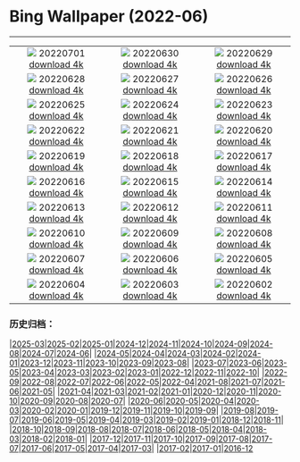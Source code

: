 # Bing Wallpaper (2022-06)
**************
| | | |
| :----: | :----: | :----: |
| ![](https://www.bing.com/th?id=OHR.WeatherGirls_IT-IT0898762804_1920x1080.jpg) 20220701 [download 4k](https://www.bing.com/th?id=OHR.WeatherGirls_IT-IT0898762804_UHD.jpg) | ![](https://www.bing.com/th?id=OHR.AcramanCrater_IT-IT0141869429_1920x1080.jpg) 20220630 [download 4k](https://www.bing.com/th?id=OHR.AcramanCrater_IT-IT0141869429_UHD.jpg) | ![](https://www.bing.com/th?id=OHR.PhangNgaBay_IT-IT8991911889_1920x1080.jpg) 20220629 [download 4k](https://www.bing.com/th?id=OHR.PhangNgaBay_IT-IT8991911889_UHD.jpg) |
| ![](https://www.bing.com/th?id=OHR.TafilaletOasis_IT-IT3773767888_1920x1080.jpg) 20220628 [download 4k](https://www.bing.com/th?id=OHR.TafilaletOasis_IT-IT3773767888_UHD.jpg) | ![](https://www.bing.com/th?id=OHR.ValensoleLavender_IT-IT3016471772_1920x1080.jpg) 20220627 [download 4k](https://www.bing.com/th?id=OHR.ValensoleLavender_IT-IT3016471772_UHD.jpg) | ![](https://www.bing.com/th?id=OHR.Pride2022_IT-IT2647571023_1920x1080.jpg) 20220626 [download 4k](https://www.bing.com/th?id=OHR.Pride2022_IT-IT2647571023_UHD.jpg) |
| ![](https://www.bing.com/th?id=OHR.BBMomCub_IT-IT2022154904_1920x1080.jpg) 20220625 [download 4k](https://www.bing.com/th?id=OHR.BBMomCub_IT-IT2022154904_UHD.jpg) | ![](https://www.bing.com/th?id=OHR.CenoteDiver_IT-IT0793586687_1920x1080.jpg) 20220624 [download 4k](https://www.bing.com/th?id=OHR.CenoteDiver_IT-IT0793586687_UHD.jpg) | ![](https://www.bing.com/th?id=OHR.MostarBridge_IT-IT9894445407_1920x1080.jpg) 20220623 [download 4k](https://www.bing.com/th?id=OHR.MostarBridge_IT-IT9894445407_UHD.jpg) |
| ![](https://www.bing.com/th?id=OHR.FontanonGoriuda_IT-IT6720392674_1920x1080.jpg) 20220622 [download 4k](https://www.bing.com/th?id=OHR.FontanonGoriuda_IT-IT6720392674_UHD.jpg) | ![](https://www.bing.com/th?id=OHR.GlastonburySolstice_IT-IT6868061854_1920x1080.jpg) 20220621 [download 4k](https://www.bing.com/th?id=OHR.GlastonburySolstice_IT-IT6868061854_UHD.jpg) | ![](https://www.bing.com/th?id=OHR.SwallowtailFlower_IT-IT7590194174_1920x1080.jpg) 20220620 [download 4k](https://www.bing.com/th?id=OHR.SwallowtailFlower_IT-IT7590194174_UHD.jpg) |
| ![](https://www.bing.com/th?id=OHR.Cassowary_IT-IT7167960951_1920x1080.jpg) 20220619 [download 4k](https://www.bing.com/th?id=OHR.Cassowary_IT-IT7167960951_UHD.jpg) | ![](https://www.bing.com/th?id=OHR.CelebratingSurfing_IT-IT6619815141_1920x1080.jpg) 20220618 [download 4k](https://www.bing.com/th?id=OHR.CelebratingSurfing_IT-IT6619815141_UHD.jpg) | ![](https://www.bing.com/th?id=OHR.Balsamroot_IT-IT6108155877_1920x1080.jpg) 20220617 [download 4k](https://www.bing.com/th?id=OHR.Balsamroot_IT-IT6108155877_UHD.jpg) |
| ![](https://www.bing.com/th?id=OHR.SeonamTemple_IT-IT3084929293_1920x1080.jpg) 20220616 [download 4k](https://www.bing.com/th?id=OHR.SeonamTemple_IT-IT3084929293_UHD.jpg) | ![](https://www.bing.com/th?id=OHR.ClingmansDome_IT-IT2635784050_1920x1080.jpg) 20220615 [download 4k](https://www.bing.com/th?id=OHR.ClingmansDome_IT-IT2635784050_UHD.jpg) | ![](https://www.bing.com/th?id=OHR.MuseumMile_IT-IT2194407473_1920x1080.jpg) 20220614 [download 4k](https://www.bing.com/th?id=OHR.MuseumMile_IT-IT2194407473_UHD.jpg) |
| ![](https://www.bing.com/th?id=OHR.OkavangoElephant_IT-IT1804924909_1920x1080.jpg) 20220613 [download 4k](https://www.bing.com/th?id=OHR.OkavangoElephant_IT-IT1804924909_UHD.jpg) | ![](https://www.bing.com/th?id=OHR.SierraPonce_IT-IT3671803427_1920x1080.jpg) 20220612 [download 4k](https://www.bing.com/th?id=OHR.SierraPonce_IT-IT3671803427_UHD.jpg) | ![](https://www.bing.com/th?id=OHR.MisoolIsland_IT-IT0156221464_1920x1080.jpg) 20220611 [download 4k](https://www.bing.com/th?id=OHR.MisoolIsland_IT-IT0156221464_UHD.jpg) |
| ![](https://www.bing.com/th?id=OHR.CRPoppies_IT-IT9117435359_1920x1080.jpg) 20220610 [download 4k](https://www.bing.com/th?id=OHR.CRPoppies_IT-IT9117435359_UHD.jpg) | ![](https://www.bing.com/th?id=OHR.SweetheartAbbey_IT-IT8207713227_1920x1080.jpg) 20220609 [download 4k](https://www.bing.com/th?id=OHR.SweetheartAbbey_IT-IT8207713227_UHD.jpg) | ![](https://www.bing.com/th?id=OHR.CommonDolphin_IT-IT7721590792_1920x1080.jpg) 20220608 [download 4k](https://www.bing.com/th?id=OHR.CommonDolphin_IT-IT7721590792_UHD.jpg) |
| ![](https://www.bing.com/th?id=OHR.HaagaRhododendron_IT-IT5545811715_1920x1080.jpg) 20220607 [download 4k](https://www.bing.com/th?id=OHR.HaagaRhododendron_IT-IT5545811715_UHD.jpg) | ![](https://www.bing.com/th?id=OHR.IndigoBunting_IT-IT8658332507_1920x1080.jpg) 20220606 [download 4k](https://www.bing.com/th?id=OHR.IndigoBunting_IT-IT8658332507_UHD.jpg) | ![](https://www.bing.com/th?id=OHR.RapadalenSNP_IT-IT8224984740_1920x1080.jpg) 20220605 [download 4k](https://www.bing.com/th?id=OHR.RapadalenSNP_IT-IT8224984740_UHD.jpg) |
| ![](https://www.bing.com/th?id=OHR.CapriViaKrupp_IT-IT4698989617_1920x1080.jpg) 20220604 [download 4k](https://www.bing.com/th?id=OHR.CapriViaKrupp_IT-IT4698989617_UHD.jpg) | ![](https://www.bing.com/th?id=OHR.MoabCycling_IT-IT7792666539_1920x1080.jpg) 20220603 [download 4k](https://www.bing.com/th?id=OHR.MoabCycling_IT-IT7792666539_UHD.jpg) | ![](https://www.bing.com/th?id=OHR.QueenJubilee_IT-IT3119211671_1920x1080.jpg) 20220602 [download 4k](https://www.bing.com/th?id=OHR.QueenJubilee_IT-IT3119211671_UHD.jpg) |

### 历史归档：

|[2025-03](/2025-03/2025-03.md)|[2025-02](/2025-02/2025-02.md)|[2025-01](/2025-01/2025-01.md)|[2024-12](/2024-12/2024-12.md)|[2024-11](/2024-11/2024-11.md)|[2024-10](/2024-10/2024-10.md)|[2024-09](/2024-09/2024-09.md)|[2024-08](/2024-08/2024-08.md)|[2024-07](/2024-07/2024-07.md)|[2024-06](/2024-06/2024-06.md)|
|[2024-05](/2024-05/2024-05.md)|[2024-04](/2024-04/2024-04.md)|[2024-03](/2024-03/2024-03.md)|[2024-02](/2024-02/2024-02.md)|[2024-01](/2024-01/2024-01.md)|[2023-12](/2023-12/2023-12.md)|[2023-11](/2023-11/2023-11.md)|[2023-10](/2023-10/2023-10.md)|[2023-09](/2023-09/2023-09.md)|[2023-08](/2023-08/2023-08.md)|
|[2023-07](/2023-07/2023-07.md)|[2023-06](/2023-06/2023-06.md)|[2023-05](/2023-05/2023-05.md)|[2023-04](/2023-04/2023-04.md)|[2023-03](/2023-03/2023-03.md)|[2023-02](/2023-02/2023-02.md)|[2023-01](/2023-01/2023-01.md)|[2022-12](/2022-12/2022-12.md)|[2022-11](/2022-11/2022-11.md)|[2022-10](/2022-10/2022-10.md)|
|[2022-09](/2022-09/2022-09.md)|[2022-08](/2022-08/2022-08.md)|[2022-07](/2022-07/2022-07.md)|[2022-06](/2022-06/2022-06.md)|[2022-05](/2022-05/2022-05.md)|[2022-04](/2022-04/2022-04.md)|[2021-08](/2021-08/2021-08.md)|[2021-07](/2021-07/2021-07.md)|[2021-06](/2021-06/2021-06.md)|[2021-05](/2021-05/2021-05.md)|
|[2021-04](/2021-04/2021-04.md)|[2021-03](/2021-03/2021-03.md)|[2021-02](/2021-02/2021-02.md)|[2021-01](/2021-01/2021-01.md)|[2020-12](/2020-12/2020-12.md)|[2020-11](/2020-11/2020-11.md)|[2020-10](/2020-10/2020-10.md)|[2020-09](/2020-09/2020-09.md)|[2020-08](/2020-08/2020-08.md)|[2020-07](/2020-07/2020-07.md)|
|[2020-06](/2020-06/2020-06.md)|[2020-05](/2020-05/2020-05.md)|[2020-04](/2020-04/2020-04.md)|[2020-03](/2020-03/2020-03.md)|[2020-02](/2020-02/2020-02.md)|[2020-01](/2020-01/2020-01.md)|[2019-12](/2019-12/2019-12.md)|[2019-11](/2019-11/2019-11.md)|[2019-10](/2019-10/2019-10.md)|[2019-09](/2019-09/2019-09.md)|
|[2019-08](/2019-08/2019-08.md)|[2019-07](/2019-07/2019-07.md)|[2019-06](/2019-06/2019-06.md)|[2019-05](/2019-05/2019-05.md)|[2019-04](/2019-04/2019-04.md)|[2019-03](/2019-03/2019-03.md)|[2019-02](/2019-02/2019-02.md)|[2019-01](/2019-01/2019-01.md)|[2018-12](/2018-12/2018-12.md)|[2018-11](/2018-11/2018-11.md)|
|[2018-10](/2018-10/2018-10.md)|[2018-09](/2018-09/2018-09.md)|[2018-08](/2018-08/2018-08.md)|[2018-07](/2018-07/2018-07.md)|[2018-06](/2018-06/2018-06.md)|[2018-05](/2018-05/2018-05.md)|[2018-04](/2018-04/2018-04.md)|[2018-03](/2018-03/2018-03.md)|[2018-02](/2018-02/2018-02.md)|[2018-01](/2018-01/2018-01.md)|
|[2017-12](/2017-12/2017-12.md)|[2017-11](/2017-11/2017-11.md)|[2017-10](/2017-10/2017-10.md)|[2017-09](/2017-09/2017-09.md)|[2017-08](/2017-08/2017-08.md)|[2017-07](/2017-07/2017-07.md)|[2017-06](/2017-06/2017-06.md)|[2017-05](/2017-05/2017-05.md)|[2017-04](/2017-04/2017-04.md)|[2017-03](/2017-03/2017-03.md)|
|[2017-02](/2017-02/2017-02.md)|[2017-01](/2017-01/2017-01.md)|[2016-12](/2016-12/2016-12.md)